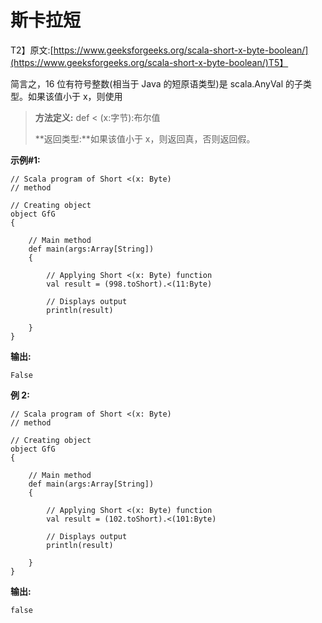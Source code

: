 # 斯卡拉短

T2】原文:[https://www.geeksforgeeks.org/scala-short-x-byte-boolean/](https://www.geeksforgeeks.org/scala-short-x-byte-boolean/)T5】

简言之，16 位有符号整数(相当于 Java 的短原语类型)是 scala.AnyVal 的子类型。如果该值小于 x，则使用

> **方法定义:** def < (x:字节):布尔值
> 
> **返回类型:**如果该值小于 x，则返回真，否则返回假。

**示例#1:**

```
// Scala program of Short <(x: Byte) 
// method 

// Creating object 
object GfG 
{ 

    // Main method 
    def main(args:Array[String]) 
    { 

        // Applying Short <(x: Byte) function 
        val result = (998.toShort).<(11:Byte)

        // Displays output 
        println(result) 

    } 
} 
```

**输出:**

```
False

```

**例 2:**

```
// Scala program of Short <(x: Byte) 
// method 

// Creating object 
object GfG 
{ 

    // Main method 
    def main(args:Array[String]) 
    { 

        // Applying Short <(x: Byte) function 
        val result = (102.toShort).<(101:Byte)

        // Displays output 
        println(result) 

    } 
} 
```

**输出:**

```
false

```